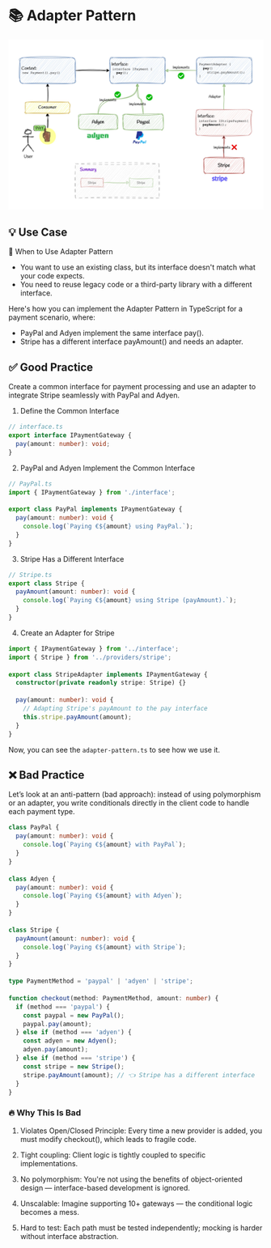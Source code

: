 
# 📚 Adapter Pattern
![adapter-design-pattern](../../assets/adapter-pattern.jpg)

## 💡 Use Case

🧠 When to Use Adapter Pattern

- You want to use an existing class, but its interface doesn't match what your code expects.
- You need to reuse legacy code or a third-party library with a different interface.

Here's how you can implement the Adapter Pattern in TypeScript for a payment scenario, where:

- PayPal and Adyen implement the same interface pay().
- Stripe has a different interface payAmount() and needs an adapter.


## ✅ Good Practice

Create a common interface for payment processing and use an adapter to integrate Stripe seamlessly with PayPal and Adyen.

1. Define the Common Interface
   
```ts
// interface.ts
export interface IPaymentGateway {
  pay(amount: number): void;
}
```

2. PayPal and Adyen Implement the Common Interface

```ts
// PayPal.ts
import { IPaymentGateway } from './interface';

export class PayPal implements IPaymentGateway {
  pay(amount: number): void {
    console.log(`Paying €${amount} using PayPal.`);
  }
}
```

3. Stripe Has a Different Interface

```ts
// Stripe.ts
export class Stripe {
  payAmount(amount: number): void {
    console.log(`Paying €${amount} using Stripe (payAmount).`);
  }
}
```

4. Create an Adapter for Stripe

```ts
import { IPaymentGateway } from '../interface';
import { Stripe } from '../providers/stripe';

export class StripeAdapter implements IPaymentGateway {
  constructor(private readonly stripe: Stripe) {}

  pay(amount: number): void {
    // Adapting Stripe's payAmount to the pay interface
    this.stripe.payAmount(amount);
  }
}
```

Now, you can see the `adapter-pattern.ts` to see how we use it.


## ❌ Bad Practice

Let’s look at an anti-pattern (bad approach): instead of using polymorphism or an adapter, you write conditionals directly in the client code to handle each payment type.

```ts
class PayPal {
  pay(amount: number): void {
    console.log(`Paying €${amount} with PayPal`);
  }
}

class Adyen {
  pay(amount: number): void {
    console.log(`Paying €${amount} with Adyen`);
  }
}

class Stripe {
  payAmount(amount: number): void {
    console.log(`Paying €${amount} with Stripe`);
  }
}

type PaymentMethod = 'paypal' | 'adyen' | 'stripe';

function checkout(method: PaymentMethod, amount: number) {
  if (method === 'paypal') {
    const paypal = new PayPal();
    paypal.pay(amount);
  } else if (method === 'adyen') {
    const adyen = new Adyen();
    adyen.pay(amount);
  } else if (method === 'stripe') {
    const stripe = new Stripe();
    stripe.payAmount(amount); // 👈 Stripe has a different interface
  }
}
```

### 🔥 Why This Is Bad

1. Violates Open/Closed Principle: Every time a new provider is added, you must modify checkout(), which leads to fragile code.

2. Tight coupling: Client logic is tightly coupled to specific implementations.

3. No polymorphism: You're not using the benefits of object-oriented design — interface-based development is ignored.

4. Unscalable: Imagine supporting 10+ gateways — the conditional logic becomes a mess.

5. Hard to test: Each path must be tested independently; mocking is harder without interface abstraction.


